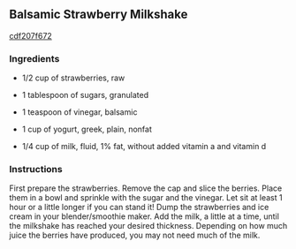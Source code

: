## Balsamic Strawberry Milkshake

[cdf207f672](http://tastykitchen.com/recipes/drinks/balsamic-strawberry-milkshake/)

### Ingredients

 - 1/2 cup of strawberries, raw

 - 1 tablespoon of sugars, granulated

 - 1 teaspoon of vinegar, balsamic

 - 1 cup of yogurt, greek, plain, nonfat

 - 1/4 cup of milk, fluid, 1% fat, without added vitamin a and vitamin d

### Instructions

First prepare the strawberries. Remove the cap and slice the berries. Place them in a bowl and sprinkle with the sugar and the vinegar. Let sit at least 1 hour or a little longer if you can stand it! Dump the strawberries and ice cream in your blender/smoothie maker. Add the milk, a little at a time, until the milkshake has reached your desired thickness. Depending on how much juice the berries have produced, you may not need much of the milk.